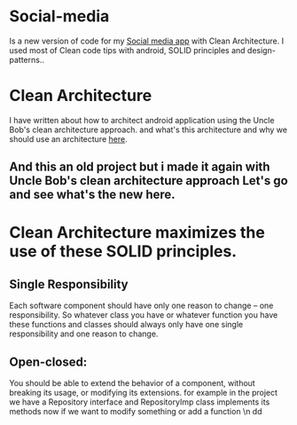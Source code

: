 # Social-media
Is a new version of code for my [Social media app](https://github.com/kareemAboelatta/social-media-app) with Clean Architecture. 
I used most of Clean code tips with android, SOLID principles and design-patterns..

# Clean Architecture 
I have written about how to architect android application using the Uncle Bob's clean architecture approach. and what's this architecture and why we should use an architecture [here](https://github.com/kareemAboelatta/Clean-architecture).
## And this an old project but i made it again with Uncle Bob's clean architecture approach Let's go and see what's the new here.

# Clean Architecture maximizes the use of these SOLID principles.
## Single Responsibility
Each software component should have only one reason to change – one responsibility.
So whatever class you have or whatever function you have these functions and classes should always only have one single responsibility and one reason to change.

## Open-closed:
You should be able to extend the behavior of a component, without breaking its usage, or modifying its extensions.
for example in the project we have a Repository interface and RepositoryImp class implements its methods 
now if we want to modify something or add a function \n dd


